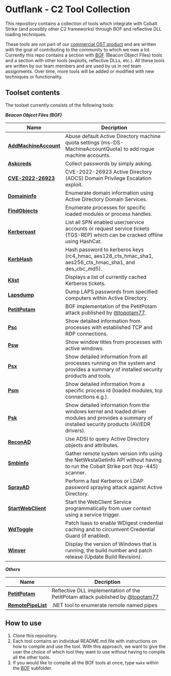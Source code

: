 # Outflank - C2 Tool Collection

This repository contains a collection of tools which integrate with Cobalt Strike (and possibly other C2 frameworks) through BOF and reflective DLL loading techniques.

These tools are not part of our [commercial OST product](https://outflank.nl/services/outflank-security-tooling/) and are written with the goal of contributing to the community to which we owe a lot. Currently this repo contains a section with [BOF](https://hstechdocs.helpsystems.com/manuals/cobaltstrike/current/userguide/content/topics/beacon-object-files_main.htm) (Beacon Object Files) tools and a section with other tools (exploits, reflective DLLs, etc.).
All these tools are written by our team members and are used by us in red team assignments. Over time, more tools will be added or modified with new techniques or functionality.

## Toolset contents
The toolset currently consists of the following tools:

***Beacon Object Files (BOF)***

|Name|Decription|
|----|----------|
|**[AddMachineAccount](BOF/AddMachineAccount)**|Abuse default Active Directory machine quota settings (ms-DS-MachineAccountQuota) to add rogue machine accounts.|
|**[Askcreds](BOF/Askcreds)**|Collect passwords by simply asking.|
|**[CVE-2022-26923](BOF/CVE-2022-26923)**|CVE-2022-26923 Active Directory (ADCS) Domain Privilege Escalation exploit.|
|**[Domaininfo](BOF/Domaininfo)**|Enumerate domain information using Active Directory Domain Services.|
|**[FindObjects](BOF/FindObjects)**|Enumerate processes for specific loaded modules or process handles.|
|**[Kerberoast](BOF/Kerberoast)**|List all SPN enabled user/service accounts or request service tickets (TGS-REP) which can be cracked offline using HashCat.|
|**[KerbHash](BOF/KerbHash)**|Hash password to kerberos keys (rc4_hmac, aes128_cts_hmac_sha1, aes256_cts_hmac_sha1, and des_cbc_md5).|
|**[Klist](BOF/Klist)**|Displays a list of currently cached Kerberos tickets.|
|**[Lapsdump](BOF/Lapsdump)**|Dump LAPS passwords from specified computers within Active Directory.|
|**[PetitPotam](BOF/PetitPotam)**|BOF implementation of the PetitPotam attack published by [@topotam77](https://twitter.com/topotam77).|
|**[Psc](BOF/Psc)**|Show detailed information from processes with established TCP and RDP connections.|
|**[Psw](BOF/Psw)**|Show window titles from processes with active windows.|
|**[Psx](BOF/Psx)**|Show detailed information from all processes running on the system and provides a summary of installed security products and tools.|
|**[Psm](BOF/Psm)**|Show detailed information from a specific process id (loaded modules, tcp connections e.g.).|
|**[Psk](BOF/Psk)**|Show detailed information from the windows kernel and loaded driver modules and provides a summary of installed security products (AV/EDR drivers).|
|**[ReconAD](BOF/ReconAD)**|Use ADSI to query Active Directory objects and attributes.|
|**[Smbinfo](BOF/Smbinfo)**|Gather remote system version info using the NetWkstaGetInfo API without having to run the Cobalt Strike port (tcp-445) scanner.|
|**[SprayAD](BOF/SprayAD)**|Perform a fast Kerberos or LDAP password spraying attack against Active Directory.|
|**[StartWebClient](BOF/StartWebClient)**|Start the WebClient Service programmatically from user context using a service trigger.|
|**[WdToggle](BOF/WdToggle)**|Patch lsass to enable WDigest credential caching and to circumvent Credential Guard (if enabled).|
|**[Winver](BOF/Winver)**|Display the version of Windows that is running, the build number and patch release (Update Build Revision).|

***Others***

|Name|Decription|
|----|----------|
|**[PetitPotam](Other/PetitPotam)**|Reflective DLL implementation of the PetitPotam attack published by [@topotam77](https://twitter.com/topotam77)|
|**[RemotePipeList](Other/RemotePipeList)**|.NET tool to enumerate remote named pipes|

## How to use
1. Clone this repository.
2. Each tool contains an individual README.md file with instructions on how to compile and use the tool. With this approach, we want to give the user the choice of which tool they want to use without having to compile all the other tools.
3. If you would like to compile all the BOF tools at once, type `make` within the [BOF](BOF/) subfolder.

